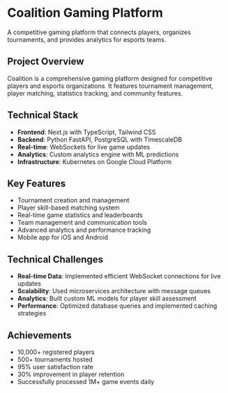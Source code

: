 # Coalition Gaming Platform

A competitive gaming platform that connects players, organizes tournaments, and provides analytics for esports teams.

## Project Overview

Coalition is a comprehensive gaming platform designed for competitive players and esports organizations. It features tournament management, player matching, statistics tracking, and community features.

## Technical Stack

- **Frontend**: Next.js with TypeScript, Tailwind CSS
- **Backend**: Python FastAPI, PostgreSQL with TimescaleDB
- **Real-time**: WebSockets for live game updates
- **Analytics**: Custom analytics engine with ML predictions
- **Infrastructure**: Kubernetes on Google Cloud Platform

## Key Features

- Tournament creation and management
- Player skill-based matching system
- Real-time game statistics and leaderboards
- Team management and communication tools
- Advanced analytics and performance tracking
- Mobile app for iOS and Android

## Technical Challenges

- **Real-time Data**: Implemented efficient WebSocket connections for live updates
- **Scalability**: Used microservices architecture with message queues
- **Analytics**: Built custom ML models for player skill assessment
- **Performance**: Optimized database queries and implemented caching strategies

## Achievements

- 10,000+ registered players
- 500+ tournaments hosted
- 95% user satisfaction rate
- 30% improvement in player retention
- Successfully processed 1M+ game events daily
